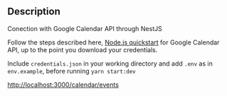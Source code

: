 ## Description

Conection with Google Calendar API through NestJS

Follow the steps described here,
[Node.js quickstart](https://developers.google.com/calendar/api/quickstart/nodejs) for Google Calendar API, up to the point you download your credentials.

Include `credentials.json` in your working directory and add `.env` as in `env.example`, before running `yarn start:dev`

[http://localhost:3000/calendar/events](http://localhost:3000/calendar/events)
